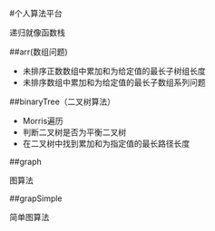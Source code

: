 #个人算法平台

递归就像函数栈

##arr(数组问题)

- 未排序正数数组中累加和为给定值的最长子树组长度
- 未排序数组中累加和为给定值的最长子数组系列问题

##binaryTree（二叉树算法）

- Morris遍历
- 判断二叉树是否为平衡二叉树
- 在二叉树中找到累加和为指定值的最长路径长度

##graph

图算法

##grapSimple

简单图算法
